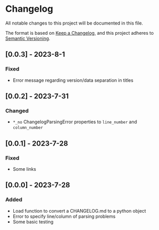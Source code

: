 # Changelog

All notable changes to this project will be documented in this file.

The format is based on [Keep a Changelog](https://keepachangelog.com/en/1.0.0/),
and this project adheres to [Semantic Versioning](https://semver.org/spec/v2.0.0.html).

## [0.0.3] - 2023-8-1

### Fixed

- Error message regarding version/data separation in titles

## [0.0.2] - 2023-7-31

### Changed

- `*_no` ChangelogParsingError properties to `line_number` and `column_number`

## [0.0.1] - 2023-7-28

### Fixed

- Some links

## [0.0.0] - 2023-7-28

### Added

- Load function to convert a CHANGELOG.md to a python object
- Error to specify line/column of parsing problems
- Some basic testing
